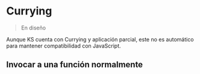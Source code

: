# Currying

> En diseño

Aunque KS cuenta con Currying y aplicación parcial, este no es automático
para mantener compatibilidad con JavaScript.

## Invocar a una función normalmente




